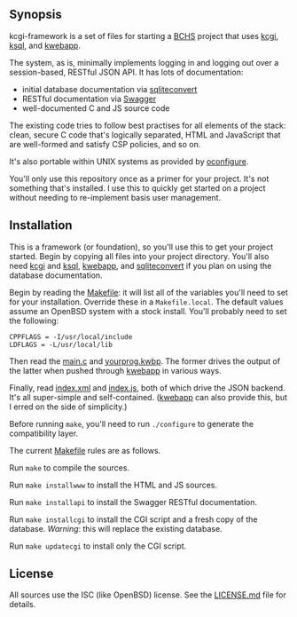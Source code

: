 ## Synopsis

kcgi-framework is a set of files for starting a
[BCHS](https://learnbchs.org) project that uses
[kcgi](https://kristaps.bsd.lv/kcgi),
[ksql](https://kristaps.bsd.lv/ksql), and
[kwebapp](https://kristaps.bsd.lv/kwebapp).

The system, as is, minimally implements logging in and logging out over a
session-based, RESTful JSON API.  It has lots of documentation:

- initial database documentation via
  [sqliteconvert](https://kristaps.bsd.lv/sqliteconvert)
- RESTful documentation via [Swagger](https://swagger.io)
- well-documented C and JS source code

The existing code tries to follow best practises for all elements of the
stack: clean, secure C code that's logically separated, HTML and
JavaScript that are well-formed and satisfy CSP policies, and so on.

It's also portable within UNIX systems as provided by
[oconfigure](https://github.com/kristapsdz/oconfigure).

You'll only use this repository once as a primer for your project.  It's
not something that's installed.  I use this to quickly get started on a
project without needing to re-implement basis user management.

## Installation

This is a framework (or foundation), so you'll use this to get your
project started.  Begin by copying all files into your project
directory.  You'll also need [kcgi](https://kristaps.bsd.lv/kcgi) and
[ksql](https://kristaps.bsd.lv/ksql),
[kwebapp](https://kristaps.bsd.lv/kwebapp), and
[sqliteconvert](https://kristaps.bsd.lv/sqliteconvert) if you plan on
using the database documentation.

Begin by reading the [Makefile](Makefile): it will list all of the
variables you'll need to set for your installation.  Override these in a
`Makefile.local`.  The default values assume an OpenBSD system with a
stock install.   You'll probably need to set the following:

```
CPPFLAGS = -I/usr/local/include
LDFLAGS = -L/usr/local/lib
```

Then read the [main.c](main.c) and [yourprog.kwbp](yourprog.kwbp).
The former drives the output of the latter when pushed through
[kwebapp](https://kristaps.bsd.lv/kwebapp) in various ways.

Finally, read [index.xml](index.xml) and [index.js](index.js), both of
which drive the JSON backend.  It's all super-simple and self-contained.
([kwebapp](https://kristaps.bsd.lv/kwebapp) can also provide this, but I
erred on the side of simplicity.)

Before running `make`, you'll need to run `./configure` to generate the
compatibility layer.

The current [Makefile](Makefile) rules are as follows.

Run `make` to compile the sources.

Run `make installwww` to install the HTML and JS sources.

Run `make installapi` to install the Swagger RESTful documentation.

Run `make installcgi` to install the CGI script and a fresh copy of the
database.  *Warning*: this will replace the existing database.

Run `make updatecgi` to install only the CGI script.

## License

All sources use the ISC (like OpenBSD) license.
See the [LICENSE.md](LICENSE.md) file for details.
